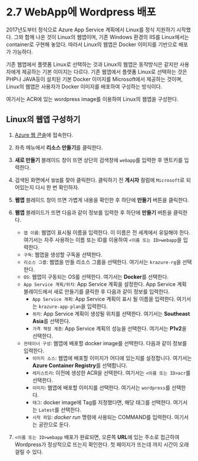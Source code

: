 # 2.7 WebApp에 Wordpress 배포
2017년도부터 정식으로 Azure App Service 계획에서 Linux를 정식 지원하기 시작했다. 그와 함께 나온 것이 Linux의 웹앱이며, 기존 Windows 환경의 IIS를 Linux에서는 container로 구현해 놓았다. 따라서 Linux의 웹앱은 Docker 이미지를 기반으로 배포가 가능하다.

기존 웹앱에서 플랫폼 Linux로 선택하는 것과 Linux의 웹앱은 동작방식은 같지만 사용자에게 제공하는 기본 이미지는 다르다. 기존 웹앱에서 플랫폼 Linux로 선택하는 것은 PHP나 JAVA등이 설치된 기본 Docker 이미지를 Microsoft에서 제공하는 것이며, Linux의 웹앱은 사용자가 Docker 이미지를 배포하여 구성하는 방식이다.

여기서는 ACR에 있는 wordpress image를 이용하여 Linux의 웹앱을 구성한다.

## Linux의 웹앱 구성하기
1. [Azure 웹 콘솔](https://portal.azure.com)에 접속한다.

2. 좌측 메뉴에서 **리소스 만들기**를 클릭한다.

3. **새로 만들기** 블레이드 창이 뜨면 상단의 검색창에 `webapp`를 입력한 후 엔트키를 입력한다.

4. 검색된 화면에서 `웹앱`를 찾아 클릭한다. 클릭하기 전 **게시자** 컬럼에 `Microsoft`로 되어있는지 다시 한 번 확인하자.

5. **웹앱** 블레이드 창이 뜨면 가볍게 내용을 확인한 후 하단에 **만들기** 버튼을 클릭한다.

6. **웹앱** 블레이드가 뜨면 다음과 같이 정보를 입력한 후 하단에 **만들기** 버튼을 클릭한다.
    - `앱 이름`: 웹앱이 표시될 이름을 입력한다. 이 이름은 전 세계에서 유일해야 한다. 여기서는 자주 사용하는 이름 또는 ID를 이용하여 `<이름 또는 ID>webapp`을 입력한다.
    - `구독`: 웹앱을 생성할 구독을 선택한다.
    - `리소스 그룹`: 웹앱을 만들 리소스 그룹을 선택한다. 여기서는 `krazure-rg`을 선택한다.
    - `OS`: 웹앱이 구동되는 OS를 선택한다. 여기서는 **Docker**를 선택한다.
    - `App Service 계획/위치`: App Service 계획을 설정한다. App Service 계획 블레이드에서 새로 만들기를 클릭한 후 다음과 같이 정보를 입력한다.
        - `App Service 계획`: App Service 계획이 표시 될 이름을 입력한다. 여기서는 `krazure-app-plan`을 입력한다.
        - `위치`: App Service 계획이 생성될 위치를 선택한다. 여기서는 **Southeast Asia**를 선택한다.
        - `가격 책정 계층`: App Service 계획의 성능을 선택한다. 여기서는 **P1v2**을 선택한다.
    - `컨테이너 구성`: 웹앱에 배포할 docker image를 선택한다. 다음과 같이 정보를 입력한다.
        - `이미지 소스`: 웹앱에 배포할 이미지가 어디에 있는지를 설정합니다. 여기서는 **Azure Container Registry**를 선택합니다.
        - `레지스트리`: 이전에 생성한 ACR을 선택한다. 여기서는 `<이름 또는 ID>acr`를 선택한다.
        - `이미지`: 웹앱에 배포할 이미지를 선택한다. 여기서는 `wordpress`를 선택한다.
        - `태그`: docker image에 Tag를 지정했다면, 해당 태그를 선택한다. 여기서는 `Latest`를 선택한다.
        - `시작 파일`: *docker run* 명령에 사용되는 COMMAND를 입력한다. 여기서는 공란으로 둔다.

7. `<이름 또는 ID>webapp` 배포가 완료되면, 오른쪽 **URL**에 있는 주소로 접근하여 Wordpress가 정상적으로 뜨는지 확인한다. 첫 페이지가 뜨는데 까지 시간이 오래 걸릴 수 있다.